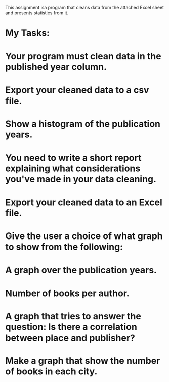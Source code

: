 This assignment isa program that cleans data from the attached Excel sheet and presents statistics from it.

# My Tasks:
# Your program must clean data in the published year column.
# Export your cleaned data to a csv file.
# Show a histogram of the publication years.
# You need to write a short report explaining what considerations you've made in your data cleaning.
# Export your cleaned data to an Excel file.
# Give the user a choice of what graph to show from the following:
# A graph over the publication years.
# Number of books per author.
# A graph that tries to answer the question: Is there a correlation between place and publisher?
# Make a graph that show the number of books in each city.
